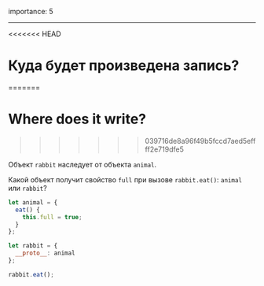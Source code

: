 importance: 5

---

<<<<<<< HEAD
# Куда будет произведена запись?
=======
# Where does it write?
>>>>>>> 039716de8a96f49b5fccd7aed5effff2e719dfe5

Объект `rabbit` наследует от объекта `animal`.

Какой объект получит свойство `full` при вызове `rabbit.eat()`: `animal` или `rabbit`? 

```js
let animal = {
  eat() {
    this.full = true;
  }
};

let rabbit = {
  __proto__: animal
};

rabbit.eat();
```
